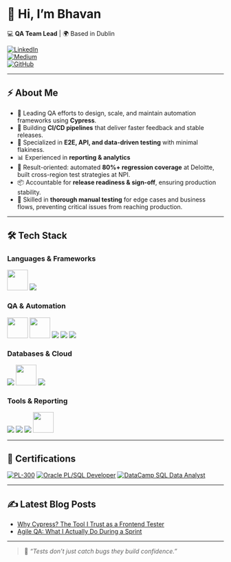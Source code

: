 # 👋 Hi, I’m Bhavan  

💻 **QA Team Lead** | 🌍 Based in Dublin  
 
[![LinkedIn](https://img.shields.io/badge/LinkedIn-0077B5?style=for-the-badge&logo=linkedin&logoColor=white)](https://www.linkedin.com/in/bhavanandhanlr)  
[![Medium](https://img.shields.io/badge/Medium-12100E?style=for-the-badge&logo=medium&logoColor=white)](https://medium.com/@bhavan0507)  
[![GitHub](https://img.shields.io/badge/GitHub-100000?style=for-the-badge&logo=github&logoColor=white)](https://github.com/BhavanandhanLR)  

---

## ⚡ About Me  
- 🚀 Leading QA efforts to design, scale, and maintain automation frameworks using **Cypress**.  
- 🔗 Building **CI/CD pipelines** that deliver faster feedback and stable releases.  
- 🧪 Specialized in **E2E, API, and data-driven testing** with minimal flakiness.  
- 📊 Experienced in **reporting & analytics** 
- 🎯 Result-oriented: automated **80%+ regression coverage** at Deloitte, built cross-region test strategies at NPI.  
- 📦 Accountable for **release readiness & sign-off**, ensuring production stability.  
- 📝 Skilled in **thorough manual testing** for edge cases and business flows, preventing critical issues from reaching production.  

---

## 🛠️ Tech Stack

### **Languages & Frameworks**
<p>
  <img src="https://skillicons.dev/icons?i=js,ts,python,cs,html,css,bootstrap&ts=1" height="48" />
  <img src="https://img.shields.io/badge/SQL-336791?style=for-the-badge&logo=postgresql&logoColor=white" />
</p>

### **QA & Automation**
<p>
  <img src="https://skillicons.dev/icons?i=cypress&theme=light&perline=1&ts=1" height="48" />
  <img src="https://skillicons.dev/icons?i=postman,git,githubactions" height="48" />
  <img src="https://img.shields.io/badge/Micro%20Focus%20UFT-0A0A0A?style=for-the-badge&logo=testinglibrary&logoColor=white" />
  <img src="https://img.shields.io/badge/ALM%20Octane-FF6A00?style=for-the-badge&logo=jira&logoColor=white" />
  <img src="https://img.shields.io/badge/Jira-0052CC?style=for-the-badge&logo=jira&logoColor=white" />
</p>

### **Databases & Cloud**
<p>
  <img src="https://img.shields.io/badge/Oracle-F80000?style=for-the-badge&logo=oracle&logoColor=white" />
  <img src="https://skillicons.dev/icons?i=mysql,aws&ts=1" height="48" />
  <img src="https://img.shields.io/badge/Infor%20ION-00457C?style=for-the-badge&logo=databricks&logoColor=white" />
</p>

### **Tools & Reporting**
<p>
  <img src="https://img.shields.io/badge/Power%20BI-F2C811?style=for-the-badge&logo=powerbi&logoColor=black" />
  <img src="https://img.shields.io/badge/Mochawesome-0A0A0A?style=for-the-badge&logo=mocha&logoColor=white" />
  <img src="https://img.shields.io/badge/Excel-217346?style=for-the-badge&logo=microsoft-excel&logoColor=white" />
  <img src="https://skillicons.dev/icons?i=vscode,visualstudio,powershell&ts=1" height="48" />
</p>


---

## 📜 Certifications

<p align="left">
  <a href="#"><img alt="PL-300"
    src="https://img.shields.io/badge/Microsoft%20Power%20BI%20Data%20Analyst-217346?style=for-the-badge&logo=powerbi&logoColor=white"></a>
  <a href="#"><img alt="Oracle PL/SQL Developer"
    src="https://img.shields.io/badge/Oracle%20PL%2FSQL%20Developer-F80000?style=for-the-badge&logo=oracle&logoColor=white"></a>
  <a href="#"><img alt="DataCamp SQL Data Analyst"
    src="https://img.shields.io/badge/DataCamp%20-%20SQL%20Data%20Analyst-03EF62?style=for-the-badge&logo=datacamp&logoColor=black"></a>
</p>



---
## ✍️ Latest Blog Posts  
- [Why Cypress? The Tool I Trust as a Frontend Tester](https://medium.com/@bhavan0507/why-cypress-the-tool-i-trust-as-a-frontend-tester-12345)  
- [Agile QA: What I Actually Do During a Sprint](https://medium.com/@bhavan0507/agile-qa-what-i-actually-do-during-a-sprint-67890)  

---

> 📝 *“Tests don’t just catch bugs they build confidence.”*  

